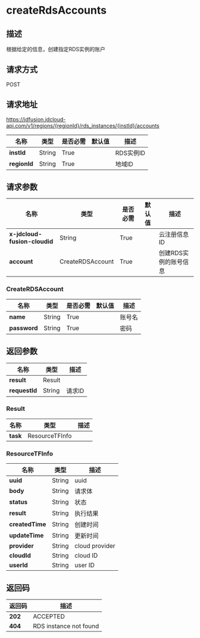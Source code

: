 # createRdsAccounts


## 描述
根据给定的信息，创建指定RDS实例的账户

## 请求方式
POST

## 请求地址
https://jdfusion.jdcloud-api.com/v1/regions/{regionId}/rds_instances/{instId}/accounts

|名称|类型|是否必需|默认值|描述|
|---|---|---|---|---|
|**instId**|String|True| |RDS实例ID|
|**regionId**|String|True| |地域ID|

## 请求参数
|名称|类型|是否必需|默认值|描述|
|---|---|---|---|---|
|**x-jdcloud-fusion-cloudid**|String|True| |云注册信息ID|
|**account**|CreateRDSAccount|True| |创建RDS实例的账号信息|

### CreateRDSAccount
|名称|类型|是否必需|默认值|描述|
|---|---|---|---|---|
|**name**|String|True| |账号名|
|**password**|String|True| |密码|

## 返回参数
|名称|类型|描述|
|---|---|---|
|**result**|Result| |
|**requestId**|String|请求ID|

### Result
|名称|类型|描述|
|---|---|---|
|**task**|ResourceTFInfo| |
### ResourceTFInfo
|名称|类型|描述|
|---|---|---|
|**uuid**|String|uuid|
|**body**|String|请求体|
|**status**|String|状态|
|**result**|String|执行结果|
|**createdTime**|String|创建时间|
|**updateTime**|String|更新时间|
|**provider**|String|cloud provider|
|**cloudId**|String|cloud ID|
|**userId**|String|user ID|

## 返回码
|返回码|描述|
|---|---|
|**202**|ACCEPTED|
|**404**|RDS instance not found|
